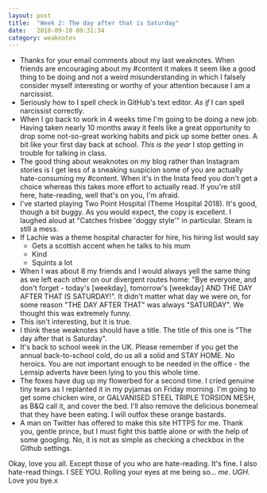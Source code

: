 ```yaml
---
layout: post
title:  "Week 2: The day after that is Saturday"
date:   2018-09-10 09:31:34
category: weaknotes
---
```


* Thanks for your email comments about my last weaknotes. When friends are encouraging about my #content it makes it seem like a good thing to be doing and not a weird misunderstanding in which I falsely consider myself interesting or worthy of your attention because I am a narcissist.
* Seriously how to I spell check in GitHub's text editor. *As if* I can spell narcissist correctly.
* When I go back to work in 4 weeks time I'm going to be doing a new job. Having taken nearly 10 months away it feels like a great opportunity to drop some not-so-great working habits and pick up some better ones. A bit like your first day back at school. *This is the year* I stop getting in trouble for talking in class.
* The good thing about weaknotes on my blog rather than Instagram stories is I get less of a sneaking suspicion some of you are actually hate-consuming my #content. When it's in the Insta feed you don't get a choice whereas this takes more effort to actually read. If you're still here, hate-reading, well that's on you, I'm afraid.
* I've started playing Two Point Hospital (Theme Hospital 2018). It's good, though a bit buggy. As you would expect, the copy is excellent. I laughed aloud at "Catches frisbee 'doggy style'" in particular. Steam is still a mess.
* If Lachie was a theme hospital character for hire, his hiring list would say
  * Gets a scottish accent when he talks to his mum
  * Kind
  * Squints a lot
* When I was about 8 my friends and I would always yell the same thing as we left each other on our divergent routes home: "Bye everyone, and don't forget - today's [weekday], tomorrow's [weekday] AND THE DAY AFTER THAT IS SATURDAY!". It didn't matter what day we were on, for some reason "THE DAY AFTER THAT" was always "SATURDAY". We thought this was extremely funny.
* This isn't interesting, but it is true.
* I think these weaknotes should have a title. The title of this one is "The day after that is Saturday".
* It's back to school week in the UK. Please remember if you get the annual back-to-school cold, do us all a solid and STAY HOME. No heroics. You are not important enough to be needed in the office - the Lemsip adverts have been lying to you this whole time.
* The foxes have dug up my flowerbed for a second time. I cried genuine tiny tears as I replanted it in my pyjamas on Friday morning. I'm going to get some chicken wire, or GALVANISED STEEL TRIPLE TORSION MESH, as B&Q call it, and cover the bed. I'll also remove the delicious bonemeal that they have been eating. I will outfox these orange bastards.
* A man on Twitter has offered to make this site HTTPS for me. Thank you, gentle prince, but I must fight this battle alone or with the help of some googling. No, it is not as simple as checking a checkbox in the Github settings.

Okay, love you all. Except those of you who are hate-reading. It's fine. I also hate-read things. I SEE YOU. Rolling your eyes at me being so... *me*. *UGH*. Love you bye.x
